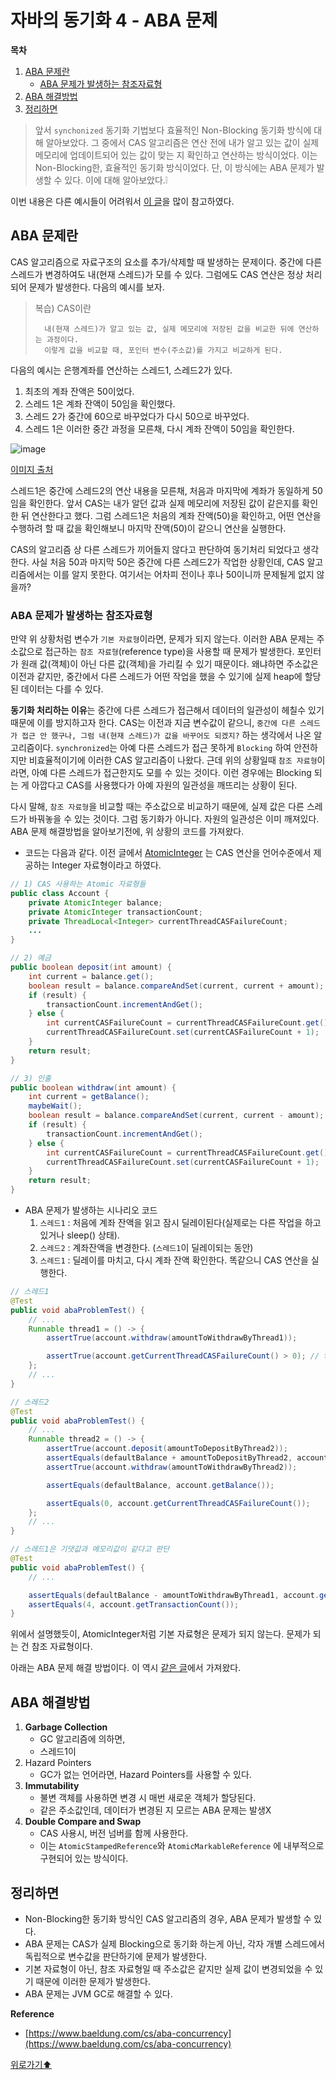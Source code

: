 # 자바의 동기화 4 - ABA 문제

**목차**

1. [ABA 문제란](#aba-문제란)
    - [ABA 문제가 발생하는 참조자료형](#aba-문제가-발생하는-참조자료형)
2. [ABA 해결방법](#aba-해결방법)
3. [정리하면](#정리하면)

> 앞서 `synchonized` 동기화 기법보다 효율적인 Non-Blocking 동기화 방식에 대해 알아보았다. 그 중에서 CAS 알고리즘은 연산 전에 내가 알고 있는 값이 실제 메모리에 업데이트되어 있는 값이 맞는 지 확인하고 연산하는 방식이었다. 이는 Non-Blocking한, 효율적인 동기화 방식이었다. 단, 이 방식에는 ABA 문제가 발생할 수 있다. 이에 대해 알아보았다.❕
> 

이번 내용은 다른 예시들이 어려워서 [이 글](https://www.baeldung.com/cs/aba-concurrency#4-the-aba-scenario)을 많이 참고하였다. 

## ABA 문제란

CAS 알고리즘으로 자료구조의 요소를 추가/삭제할 때 발생하는 문제이다. 중간에 다른 스레드가 변경하여도 내(현재 스레드)가 모를 수 있다. 그럼에도 CAS 연산은 정상 처리되어 문제가 발생한다. 다음의 예시를 보자.

> 복습) CAS이란
> 
>       내(현재 스레드)가 알고 있는 값, 실제 메모리에 저장된 값을 비교한 뒤에 연산하는 과정이다. 
>       이렇게 값을 비교할 때, 포인터 변수(주소값)를 가지고 비교하게 된다.
> 

다음의 예시는 은행계좌를 연산하는 스레드1, 스레드2가 있다.

1. 최초의 계좌 잔액은 50이었다.
2. 스레드 1은 계좌 잔액이 50임을 확인했다.
3. 스레드 2가 중간에 60으로 바꾸었다가 다시 50으로 바꾸었다.
4. 스레드 1은 이러한 중간 과정을 모른채, 다시 계좌 잔액이 50임을 확인한다.

![image](https://user-images.githubusercontent.com/77563814/188419380-80495ff1-23d3-4833-8efe-3a412b2c239a.png)


[이미지 출처](https://www.baeldung.com/cs/aba-concurrency#4-the-aba-scenario)

스레드1은 중간에 스레드2의 연산 내용을 모른채, 처음과 마지막에 계좌가 동일하게 50임을 확인한다. 앞서 CAS는 내가 알던 값과 실제 메모리에 저장된 값이 같은지를 확인한 뒤 연산한다고 했다. 그럼 스레드1은 처음의 계좌 잔액(50)을 확인하고, 어떤 연산을 수행하려 할 때 값을 확인해보니 마지막 잔액(50)이 같으니 연산을 실행한다. 

CAS의 알고리즘 상 다른 스레드가 끼어들지 않다고 판단하여 동기처리 되었다고 생각한다. 사실 처음 50과 마지막 50은 중간에 다른 스레드2가 작업한 상황인데, CAS 알고리즘에서는 이를 알지 못한다. 여기서는 어차피 전이나 후나 50이니까 문제될게 없지 않을까?

### ABA 문제가 발생하는 참조자료형

만약 위 상황처럼 변수가 `기본 자료형`이라면, 문제가 되지 않는다. 이러한 ABA 문제는 주소값으로 접근하는 `참조 자료형`(reference type)을 사용할 때 문제가 발생한다. 포인터가 원래 값(객체)이 아닌 다른 값(객체)을 가리킬 수 있기 때문이다. 왜냐하면 주소값은 이전과 같지만, 중간에서 다른 스레드가 어떤 작업을 했을 수 있기에 실제 heap에 할당된 데이터는 다를 수 있다. 

**동기화 처리하는 이유**는 중간에 다른 스레드가 접근해서 데이터의 일관성이 헤칠수 있기 때문에 이를 방지하고자 한다. CAS는 이전과 지금 변수값이 같으니, `중간에 다른 스레드가 접근 안 했구나, 그럼 내(현재 스레드)가 값을 바꾸어도 되겠지?` 하는 생각에서 나온 알고리즘이다. `synchronized`는 아예 다른 스레드가 접근 못하게 `Blocking` 하여 안전하지만 비효율적이기에 이러한 CAS 알고리즘이 나왔다. 근데 위의 상황일때 `참조 자료형`이라면, 아예 다른 스레드가 접근한지도 모를 수 있는 것이다. 이런 경우에는 Blocking 되는 게 아깝다고 CAS를 사용했다가 아예 자원의 일관성을 깨뜨리는 상황이 된다.

다시 말해, `참조 자료형`을 비교할 때는 주소값으로 비교하기 때문에, 실제 값은 다른 스레드가 바꿔놓을 수 있는 것이다. 그럼 동기화가 아니다. 자원의 일관성은 이미 깨져있다. ABA 문제 해결방법을 알아보기전에, 위 상황의 코드를 가져왔다.

- 코드는 다음과 같다. 이전 글에서 [AtomicInteger](https://www.baeldung.com/java-atomic-variables) 는 CAS 연산을 언어수준에서 제공하는 Integer 자료형이라고 하였다.

```java
// 1) CAS 사용하는 Atomic 자료형들
public class Account {
    private AtomicInteger balance;
    private AtomicInteger transactionCount;
    private ThreadLocal<Integer> currentThreadCASFailureCount;
    ...
}

// 2) 예금
public boolean deposit(int amount) {
    int current = balance.get();
    boolean result = balance.compareAndSet(current, current + amount); // 내부적으로 compareAndSwap() 메소드 실행
    if (result) {
        transactionCount.incrementAndGet();
    } else {
        int currentCASFailureCount = currentThreadCASFailureCount.get();
        currentThreadCASFailureCount.set(currentCASFailureCount + 1);
    }
    return result;
}

// 3) 인출
public boolean withdraw(int amount) {
    int current = getBalance();
    maybeWait();
    boolean result = balance.compareAndSet(current, current - amount);
    if (result) {
        transactionCount.incrementAndGet();
    } else {
        int currentCASFailureCount = currentThreadCASFailureCount.get();
        currentThreadCASFailureCount.set(currentCASFailureCount + 1);
    }
    return result;
}
```

- ABA  문제가 발생하는 시나리오 코드
    1. `스레드1` : 처음에 계좌 잔액을 읽고 잠시 딜레이된다(실제로는 다른 작업을 하고 있거나 sleep() 상태).
    2. `스레드2` : 계좌잔액을 변경한다. (`스레드1`이 딜레이되는 동안)
    3. `스레드1` : 딜레이를 마치고, 다시 계좌 잔액 확인한다. 똑같으니 CAS 연산을 실행한다.

```java
// 스레드1
@Test
public void abaProblemTest() {
    // ...
    Runnable thread1 = () -> {
        assertTrue(account.withdraw(amountToWithdrawByThread1));

        assertTrue(account.getCurrentThreadCASFailureCount() > 0); // test will fail!
    };
    // ...
}

// 스레드2
@Test
public void abaProblemTest() {
    // ...
    Runnable thread2 = () -> {
        assertTrue(account.deposit(amountToDepositByThread2));
        assertEquals(defaultBalance + amountToDepositByThread2, account.getBalance());
        assertTrue(account.withdraw(amountToWithdrawByThread2));

        assertEquals(defaultBalance, account.getBalance());

        assertEquals(0, account.getCurrentThreadCASFailureCount());
    };
    // ...
}

// 스레드1은 기댓값과 메모리값이 같다고 판단
@Test
public void abaProblemTest() {
    // ...

    assertEquals(defaultBalance - amountToWithdrawByThread1, account.getBalance());
    assertEquals(4, account.getTransactionCount());
}
```

위에서 설명했듯이, AtomicInteger처럼 기본 자료형은 문제가 되지 않는다. 문제가 되는 건 참조 자료형이다. 

아래는 ABA 문제 해결 방법이다. 이 역시 [같은 글](https://www.baeldung.com/cs/aba-concurrency#4-the-aba-scenario)에서 가져왔다.

## ABA 해결방법

1. ****Garbage Collection****
    - GC 알고리즘에 의하면,
    - 스레드1이
2. Hazard Pointers
    - GC가 없는 언어라면, Hazard Pointers를 사용할 수 있다.
3. ****Immutability****
    - 불변 객체를 사용하면 변경 시 매번 새로운 객체가 할당된다.
    - 같은 주소값인데, 데이터가 변경된 지 모르는 ABA 문제는 발생X
4. ****Double Compare and Swap****
    - CAS 사용시, 버전 넘버를 함께 사용한다.
    - 이는 `AtomicStampedReference`와 `AtomicMarkableReference` 에 내부적으로 구현되어 있는 방식이다.

## 정리하면

- Non-Blocking한 동기화 방식인 CAS 알고리즘의 경우, ABA 문제가 발생할 수 있다.
- ABA 문제는 CAS가 실제 Blocking으로 동기화 하는게 아닌, 각자 개별 스레드에서 독립적으로 변수값을 판단하기에 문제가 발생한다.
- 기본 자료형이 아닌, 참조 자료형일 때 주소값은 같지만 실제 값이 변경되었을 수 있기 때문에 이러한 문제가 발생한다.
- ABA 문제는 JVM GC로 해결할 수 있다.

**Reference**

- [https://www.baeldung.com/cs/aba-concurrency](https://www.baeldung.com/cs/aba-concurrency)



[위로가기⬆](#자바의-동기화-4---aba-문제)


